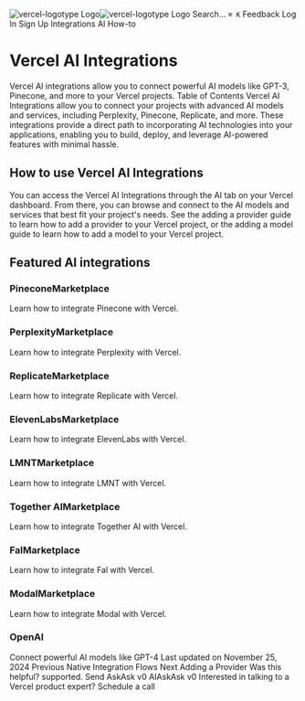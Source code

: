 ![vercel-logotype Logo](https://vercel.com/vc-ap-vercel-docs/_next/static/media/vercel-logotype-light.cf7eca76.svg)![vercel-logotype Logo](https://vercel.com/vc-ap-vercel-docs/_next/static/media/vercel-logotype-dark.01246f11.svg)
Search...
`⌘ K`
Feedback
Log In
Sign Up
Integrations
AI
How-to
# Vercel AI Integrations
Vercel AI integrations allow you to connect powerful AI models like GPT-3, Pinecone, and more to your Vercel projects.
Table of Contents
Vercel AI Integrations allow you to connect your projects with advanced AI models and services, including Perplexity, Pinecone, Replicate, and more. These integrations provide a direct path to incorporating AI technologies into your applications, enabling you to build, deploy, and leverage AI-powered features with minimal hassle.
## How to use Vercel AI Integrations
You can access the Vercel AI Integrations through the AI tab on your Vercel dashboard. From there, you can browse and connect to the AI models and services that best fit your project's needs.
See the adding a provider guide to learn how to add a provider to your Vercel project, or the adding a model guide to learn how to add a model to your Vercel project.
## Featured AI integrations
### PineconeMarketplace
Learn how to integrate Pinecone with Vercel.
### PerplexityMarketplace
Learn how to integrate Perplexity with Vercel.
### ReplicateMarketplace
Learn how to integrate Replicate with Vercel.
### ElevenLabsMarketplace
Learn how to integrate ElevenLabs with Vercel.
### LMNTMarketplace
Learn how to integrate LMNT with Vercel.
### Together AIMarketplace
Learn how to integrate Together AI with Vercel.
### FalMarketplace
Learn how to integrate Fal with Vercel.
### ModalMarketplace
Learn how to integrate Modal with Vercel.
### OpenAI
Connect powerful AI models like GPT-4
Last updated on November 25, 2024
Previous
Native Integration Flows
Next
Adding a Provider
Was this helpful?
supported.
Send
AskAsk v0
AIAskAsk v0
Interested in talking to
a Vercel product expert?
Schedule a call

